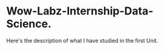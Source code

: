# Wow-Labz-Internship-Data-Science.
Here's the description of what I have studied in the first Unit.
